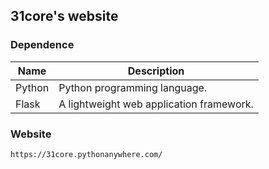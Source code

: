 ## 31core's website
### Dependence
|Name|Description|
|---|---|
|Python|Python programming language.|
|Flask|A lightweight web application framework.|

### Website
`https://31core.pythonanywhere.com/`

